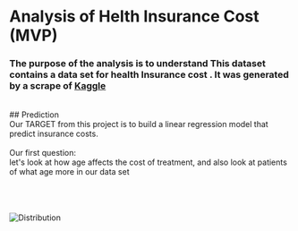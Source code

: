 # Analysis of Helth Insurance Cost (MVP)

### The purpose of the analysis is to understand This dataset contains a data set for health Insurance cost . It was generated by a scrape of [Kaggle](https:/https://www.kaggle.com/hely333/eda-regression/data)
<br>
## Prediction
<br>
Our TARGET from this project is to build a linear regression model that predict insurance costs.
<br>
<br>
Our first question:
<br>
let's look at how age affects the cost of treatment, and also look at patients of what age more in our data set
<br>
<br>
<br>
<br>


![Distribution](https://user-images.githubusercontent.com/91732259/145007149-5e9df042-bad7-4456-ba21-2e10c61c83a2.png)

